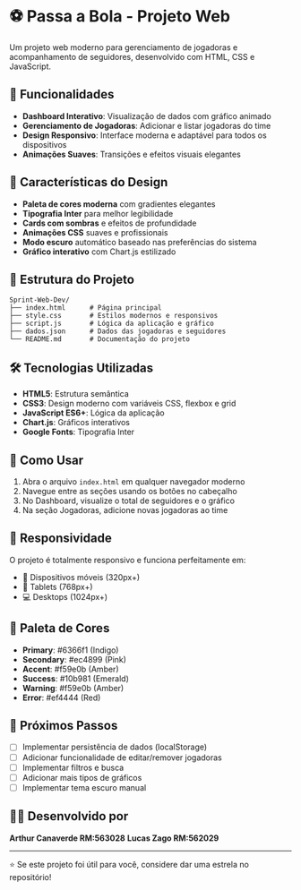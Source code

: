 # ⚽ Passa a Bola - Projeto Web

Um projeto web moderno para gerenciamento de jogadoras e acompanhamento de seguidores, desenvolvido com HTML, CSS e JavaScript.

## 🚀 Funcionalidades

- **Dashboard Interativo**: Visualização de dados com gráfico animado
- **Gerenciamento de Jogadoras**: Adicionar e listar jogadoras do time
- **Design Responsivo**: Interface moderna e adaptável para todos os dispositivos
- **Animações Suaves**: Transições e efeitos visuais elegantes

## 🎨 Características do Design

- **Paleta de cores moderna** com gradientes elegantes
- **Tipografia Inter** para melhor legibilidade
- **Cards com sombras** e efeitos de profundidade
- **Animações CSS** suaves e profissionais
- **Modo escuro** automático baseado nas preferências do sistema
- **Gráfico interativo** com Chart.js estilizado

## 📁 Estrutura do Projeto

```
Sprint-Web-Dev/
├── index.html      # Página principal
├── style.css       # Estilos modernos e responsivos
├── script.js       # Lógica da aplicação e gráfico
├── dados.json      # Dados das jogadoras e seguidores
└── README.md       # Documentação do projeto
```

## 🛠️ Tecnologias Utilizadas

- **HTML5**: Estrutura semântica
- **CSS3**: Design moderno com variáveis CSS, flexbox e grid
- **JavaScript ES6+**: Lógica da aplicação
- **Chart.js**: Gráficos interativos
- **Google Fonts**: Tipografia Inter

## 🎯 Como Usar

1. Abra o arquivo `index.html` em qualquer navegador moderno
2. Navegue entre as seções usando os botões no cabeçalho
3. No Dashboard, visualize o total de seguidores e o gráfico
4. Na seção Jogadoras, adicione novas jogadoras ao time

## 📱 Responsividade

O projeto é totalmente responsivo e funciona perfeitamente em:
- 📱 Dispositivos móveis (320px+)
- 📱 Tablets (768px+)
- 💻 Desktops (1024px+)

## 🎨 Paleta de Cores

- **Primary**: #6366f1 (Indigo)
- **Secondary**: #ec4899 (Pink)
- **Accent**: #f59e0b (Amber)
- **Success**: #10b981 (Emerald)
- **Warning**: #f59e0b (Amber)
- **Error**: #ef4444 (Red)

## 🚀 Próximos Passos

- [ ] Implementar persistência de dados (localStorage)
- [ ] Adicionar funcionalidade de editar/remover jogadoras
- [ ] Implementar filtros e busca
- [ ] Adicionar mais tipos de gráficos
- [ ] Implementar tema escuro manual

## 👨‍💻 Desenvolvido por

**Arthur Canaverde RM:563028** 
**Lucas Zago RM:562029** 


---

⭐ Se este projeto foi útil para você, considere dar uma estrela no repositório!
